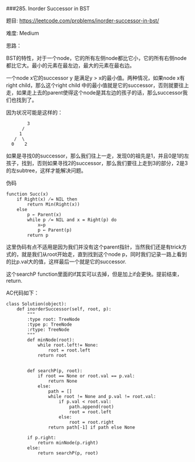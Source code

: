 ###285. Inorder Successor in BST


题目:
<https://leetcode.com/problems/inorder-successor-in-bst/>


难度:
Medium

思路：


BST的特性，对于一个node，它的所有左侧node都比它小，它的所有右侧node都比它大。最小的元素在最左边，最大的元素在最右边。

一个node x它的successor y 是满足y > x的最小值。两种情况，如果node x有right child，那么这个right child 中的最小值就是它的successor，否则就要往上走，如果走上去的parent使得这个node是其左边的孩子的话，那么successor我们也找到了。


因为状况可能是这样的：

```
		3
	  /
	 1
   /  \
  0	   2
```

如果是寻找0的successor，那么我们往上一走，发现0的祖先是1，并且0是1的左孩子，找到，否则如果寻找2的successor，那么我们要往上走到3的部分，2是3的左subtree，这样才能解决问题。

伪码

```
function Succ(x)	
	if Right(x) ̸= NIL then		
		return Min(Right(x)) 	
	else		
		p ← Parent(x)		
		while p ̸= NIL and x = Right(p) do			
			x←p			
			p ← Parent(p) 
		return p
```

这里伪码有点不适用是因为我们并没有这个parent指针，当然我们还是有trick方式的，就是我们从root开始走，直到找到这个node p，同时我们记录一路上看到的比p.val大的值，这样最后一个就是它的successor.

这个searchP function里面的if其实可以去掉，但是加上if会更快。提前结束，return.

AC代码如下：


```
class Solution(object):
    def inorderSuccessor(self, root, p):
        """
        :type root: TreeNode
        :type p: TreeNode
        :rtype: TreeNode
        """
        def minNode(root):
        	while root.left!= None:
        		root = root.left
        	return root


        def searchP(p, root):
        	if root == None or root.val == p.val:
        		return None
        	else:
        		path = []
        		while root != None and p.val != root.val:
        			if p.val < root.val:
        				path.append(root)
        				root = root.left
        			else:
        				root = root.right
        		return path[-1] if path else None

        if p.right:
        	return minNode(p.right)
        else:
        	return searchP(p, root)
```